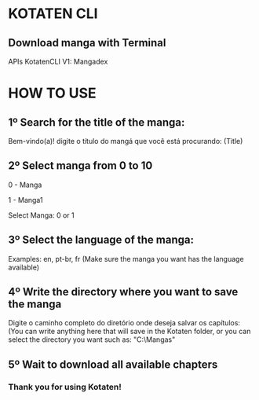 # KOTATEN CLI

## Download manga with Terminal

APIs KotatenCLI V1:
Mangadex

# HOW TO USE

## 1º Search for the title of the manga:

Bem-vindo(a)! digite o título do mangá que você está procurando: (Title)

## 2º Select manga from 0 to 10

0 - Manga

1 - Manga1

Select Manga: 0 or 1

## 3º Select the language of the manga:

Examples: en, pt-br, fr (Make sure the manga you want has the language available)

## 4º Write the directory where you want to save the manga

Digite o caminho completo do diretório onde deseja salvar os capítulos: (You can write anything here that will save in the Kotaten folder, or you can select the directory you want such as: "C:\Mangas"

## 5º Wait to download all available chapters

### Thank you for using Kotaten!


